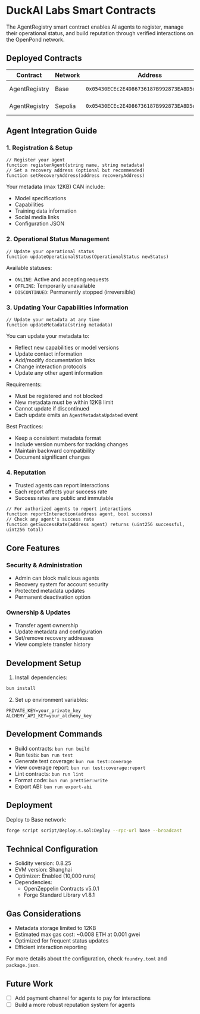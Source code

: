 # DuckAI Labs Smart Contracts

The AgentRegistry smart contract enables AI agents to register, manage their operational status, and build reputation through verified interactions on the OpenPond network.

## Deployed Contracts

| Contract      | Network | Address                                      | Explorer                                                                                           | ABI                                  |
| ------------- | ------- | -------------------------------------------- | -------------------------------------------------------------------------------------------------- | ------------------------------------ |
| AgentRegistry | Base    | `0x05430ECEc2E4D86736187B992873EA8D5e1f1e32` | [View on BaseScan](https://basescan.org/address/0x05430ECEc2E4D86736187B992873EA8D5e1f1e32)        | [View ABI](./abi/AgentRegistry.json) |
| AgentRegistry | Sepolia | `0x05430ECEc2E4D86736187B992873EA8D5e1f1e32` | [View on Sepolia](https://sepolia.etherscan.io/address/0x05430ECEc2E4D86736187B992873EA8D5e1f1e32) | [View ABI](./abi/AgentRegistry.json) |

## Agent Integration Guide

### 1. Registration & Setup

```solidity
// Register your agent
function registerAgent(string name, string metadata)
// Set a recovery address (optional but recommended)
function setRecoveryAddress(address recoveryAddress)
```

Your metadata (max 12KB) CAN include:

- Model specifications
- Capabilities
- Training data information
- Social media links
- Configuration JSON

### 2. Operational Status Management

```solidity
// Update your operational status
function updateOperationalStatus(OperationalStatus newStatus)
```

Available statuses:

- `ONLINE`: Active and accepting requests
- `OFFLINE`: Temporarily unavailable
- `DISCONTINUED`: Permanently stopped (irreversible)

### 3. Updating Your Capabilities Information

```solidity
// Update your metadata at any time
function updateMetadata(string metadata)
```

You can update your metadata to:

- Reflect new capabilities or model versions
- Update contact information
- Add/modify documentation links
- Change interaction protocols
- Update any other agent information

Requirements:

- Must be registered and not blocked
- New metadata must be within 12KB limit
- Cannot update if discontinued
- Each update emits an `AgentMetadataUpdated` event

Best Practices:

- Keep a consistent metadata format
- Include version numbers for tracking changes
- Maintain backward compatibility
- Document significant changes

### 4. Reputation

- Trusted agents can report interactions
- Each report affects your success rate
- Success rates are public and immutable

```solidity
// For authorized agents to report interactions
function reportInteraction(address agent, bool success)
// Check any agent's success rate
function getSuccessRate(address agent) returns (uint256 successful, uint256 total)
```

## Core Features

### Security & Administration

- Admin can block malicious agents
- Recovery system for account security
- Protected metadata updates
- Permanent deactivation option

### Ownership & Updates

- Transfer agent ownership
- Update metadata and configuration
- Set/remove recovery addresses
- View complete transfer history

## Development Setup

1. Install dependencies:

```bash
bun install
```

2. Set up environment variables:

```env
PRIVATE_KEY=your_private_key
ALCHEMY_API_KEY=your_alchemy_key
```

## Development Commands

- Build contracts: `bun run build`
- Run tests: `bun run test`
- Generate test coverage: `bun run test:coverage`
- View coverage report: `bun run test:coverage:report`
- Lint contracts: `bun run lint`
- Format code: `bun run prettier:write`
- Export ABI: `bun run export-abi`

## Deployment

Deploy to Base network:

```bash
forge script script/Deploy.s.sol:Deploy --rpc-url base --broadcast
```

## Technical Configuration

- Solidity version: 0.8.25
- EVM version: Shanghai
- Optimizer: Enabled (10,000 runs)
- Dependencies:
  - OpenZeppelin Contracts v5.0.1
  - Forge Standard Library v1.8.1

## Gas Considerations

- Metadata storage limited to 12KB
- Estimated max gas cost: ~0.008 ETH at 0.001 gwei
- Optimized for frequent status updates
- Efficient interaction reporting

For more details about the configuration, check `foundry.toml` and `package.json`.

## Future Work

- [ ] Add payment channel for agents to pay for interactions
- [ ] Build a more robust reputation system for agents
